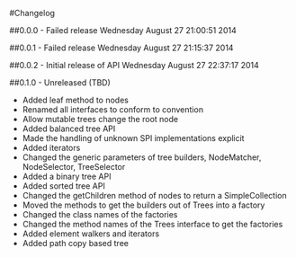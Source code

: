 #Changelog


##0.0.0 - Failed release
Wednesday August 27 21:00:51 2014

##0.0.1 - Failed release
Wednesday August 27 21:15:37 2014

##0.0.2 - Initial release of API
Wednesday August 27 22:37:17 2014

##0.1.0 - Unreleased (TBD)
* Added leaf method to nodes
* Renamed all interfaces to conform to convention
* Allow mutable trees change the root node 
* Added balanced tree API
* Made the handling of unknown SPI implementations explicit
* Added iterators
* Changed the generic parameters of tree builders, NodeMatcher, NodeSelector, TreeSelector
* Added a binary tree API
* Added sorted  tree API
* Changed the getChildren method of nodes to return a SimpleCollection
* Moved the methods to get the builders out of Trees into a factory
* Changed the class names of the factories
* Changed the method names of the Trees interface to get the factories
* Added element walkers and iterators
* Added path copy based tree
